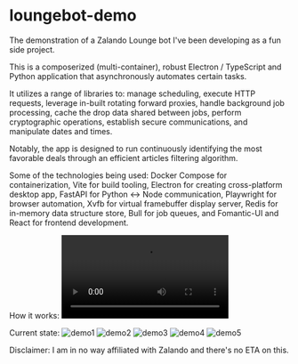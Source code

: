 # loungebot-demo
The demonstration of a Zalando Lounge bot I've been developing as a fun side project. 

This is a composerized (multi-container), robust Electron / TypeScript and Python application that asynchronously automates certain tasks. 

It utilizes a range of libraries to:
manage scheduling, 
execute HTTP requests, 
leverage in-built rotating forward proxies,
handle background job processing,
cache the drop data shared between jobs, 
perform cryptographic operations, 
establish secure communications, 
and manipulate dates and times.

Notably, the app is designed to run continuously identifying the most favorable deals through an efficient articles filtering algorithm.

Some of the technologies being used: Docker Compose for containerization, Vite for build tooling, Electron for creating cross-platform desktop app, FastAPI for Python <-> Node communication, Playwright for browser automation, Xvfb for virtual framebuffer display server, Redis for in-memory data structure store, Bull for job queues, and Fomantic-UI and React for frontend development.

How it works:
<video src="https://github.com/mrzdev/loungebot-demo/assets/106373816/e539c66d-8a58-4716-997b-52f7ae9302db"></video>

Current state:
![demo1](https://github.com/mrzdev/loungebot-demo/assets/106373816/dd5ac463-2a4d-4d62-9ced-9f5553fc4ecb)
![demo2](https://github.com/mrzdev/loungebot-demo/assets/106373816/8c1c22b9-590f-4d3d-bfe2-9beced5f3c73)
![demo3](https://github.com/mrzdev/loungebot-demo/assets/106373816/0ac07a8e-719d-4d88-9a88-9ea1ebe4b004)
![demo4](https://github.com/mrzdev/loungebot-demo/assets/106373816/22cc001e-e3ee-4758-81da-e4450ccc2426)
![demo5](https://github.com/mrzdev/loungebot-demo/assets/106373816/40a49e1b-37bf-419a-8f1b-7910f13e6770)

Disclaimer: I am in no way affiliated with Zalando and there's no ETA on this.
